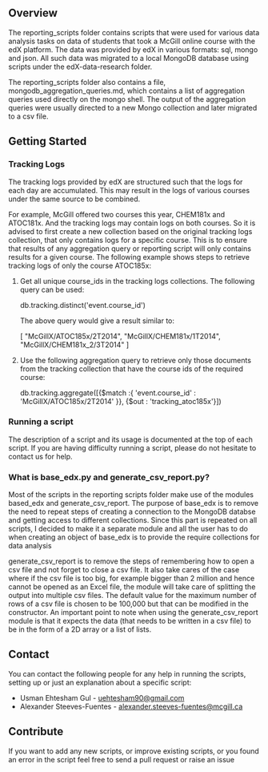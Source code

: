 ## Overview

The reporting_scripts folder contains scripts that were used for various data analysis tasks on data of students that took a McGill online course with the edX platform. The data was provided by edX in various formats: sql, mongo and json. All such data was migrated to a local MongoDB database using scripts under the edX-data-research folder. 

The reporting_scripts folder also contains a file, mongodb_aggregation_queries.md, which contains a list of aggregation queries used directly on the mongo shell. The output of the aggregation queries were usually directed to a new Mongo collection and later migrated to a csv file. 

## Getting Started

### Tracking Logs
The tracking logs provided by edX are structured such that the logs for each day are accumulated. This may result in the logs of various courses under the same source to be combined. 

For example, McGill offered two courses this year, CHEM181x and ATOC181x. And the tracking logs may contain logs on both courses. So it is advised to first create a new collection based on the original tracking logs collection, that only contains logs for a specific course. This is to ensure that results of any aggregation query or reporting script will only contains results for a given course. The following example shows steps to retrieve tracking logs of only the course ATOC185x:

1. Get all unique course_ids in the tracking logs collections. The following query can be used:
   
   db.tracking.distinct('event.course_id')
   
   The above query would give a result similar to:

   [
	"McGillX/ATOC185x/2T2014",
	"McGillX/CHEM181x/1T2014",
	"McGillX/CHEM181x_2/3T2014"
   ]
   
2. Use the following aggregation query to retrieve only those documents from the tracking collection that have the course ids of the required course:

   db.tracking.aggregate([{$match :{ 'event.course_id' : 'McGillX/ATOC185x/2T2014' }}, {$out : 'tracking_atoc185x'}])   
   
### Running a script
The description of a script and its usage is documented at the top of each script. If you are having difficulty running a script, please do not hesitate to contact us for help.

### What is base_edx.py and generate_csv_report.py? 

Most of the scripts in the reporting scripts folder make use of the modules based_edx and generate_csv_report. The purpose of base_edx is to remove the need to repeat steps of creating a connection to the MongoDB databse and getting access to different collections. Since this part is repeated on all scripts, I decided to make it a separate module and all the user has to do when creating an object of base_edx is to provide the require collections for data analysis

generate_csv_report is to remove the steps of remembering  how to open a csv file and not forget to close a csv file. It also take cares of the case where if the csv file is too big, for example bigger than 2 million and hence cannot be opened as an Excel file, the module will take care of splitting the output into multiple csv files. The default value for the maximum number of rows of a csv file is chosen to be 100,000 but that can be modified in the constructor. An important point to note when using the generate_csv_report module is that it expects the data (that needs to be written in a csv file) to be in the form of a 2D array or a list of lists. 

## Contact

You can contact the following people for any help in running the scripts, setting up or just an explanation about a specific script:

* Usman Ehtesham Gul - uehtesham90@gmail.com
* Alexander Steeves-Fuentes - alexander.steeves-fuentes@mcgill.ca

## Contribute

If you want to add any new scripts, or improve existing scripts, or you found an error in the script feel free to send a pull request or raise an issue

